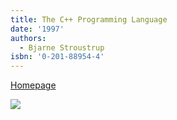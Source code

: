 ```yaml
---
title: The C++ Programming Language
date: '1997'
authors:
  - Bjarne Stroustrup
isbn: '0-201-88954-4'
---
```

[Homepage](https://www.stroustrup.com/3rd.html)

![](/media/books/stroustrup.jpg)
